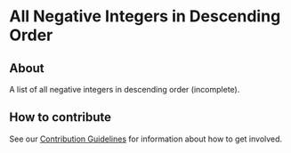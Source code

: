 # All Negative Integers in Descending Order

## About

A list of all negative integers in descending order (incomplete).

## How to contribute

See our [Contribution Guidelines](CONTRIBUTING.md) for information about how to get involved.
